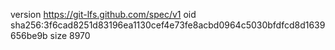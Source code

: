 version https://git-lfs.github.com/spec/v1
oid sha256:3f6cad8251d83196ea1130cef4e73fe8acbd0964c5030bfdfcd8d1639656be9b
size 8970
